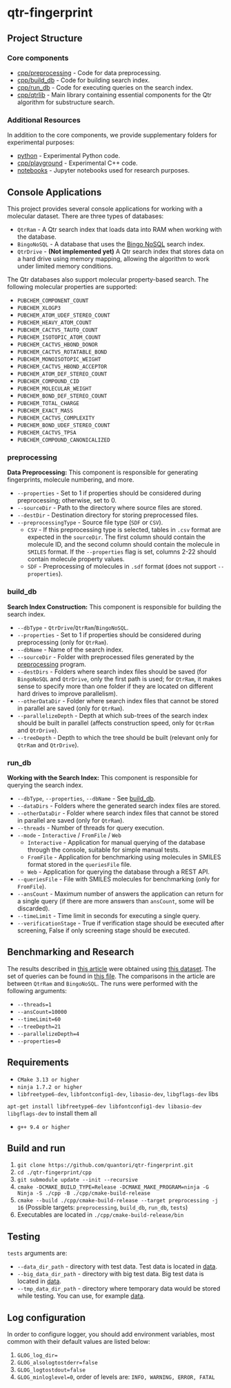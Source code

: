 # qtr-fingerprint

## Project Structure

### Core components

* [cpp/preprocessing](cpp/preprocessing) - Code for data preprocessing.
* [cpp/build_db](cpp/build_db) - Code for building search index.
* [cpp/run_db](cpp/run_db) - Code for executing queries on the search index.
* [cpp/qtrlib](cpp/qtrlib) - Main library containing essential components for the Qtr algorithm for substructure search.

### Additional Resources

In addition to the core components, we provide supplementary folders for experimental purposes:

* [python](python) - Experimental Python code.
* [cpp/playground](cpp/playground) - Experimental C++ code.
* [notebooks](notebooks) - Jupyter notebooks used for research purposes.

## Console Applications

This project provides several console applications for working with a molecular dataset. There are three types of
databases:

* `QtrRam` - A Qtr search index that loads data into RAM when working with the database.
* `BingoNoSQL` - A database that uses the [Bingo NoSQL](https://lifescience.opensource.epam.com/bingo/bingo-nosql.html)
  search index.
* `QtrDrive` - **(Not implemented yet)** A Qtr search index that stores data on a hard drive using memory mapping,
  allowing the algorithm to work under limited memory conditions.

The Qtr databases also support molecular property-based search. The following molecular properties are supported:

- `PUBCHEM_COMPONENT_COUNT`
- `PUBCHEM_XLOGP3`
- `PUBCHEM_ATOM_UDEF_STEREO_COUNT`
- `PUBCHEM_HEAVY_ATOM_COUNT`
- `PUBCHEM_CACTVS_TAUTO_COUNT`
- `PUBCHEM_ISOTOPIC_ATOM_COUNT`
- `PUBCHEM_CACTVS_HBOND_DONOR`
- `PUBCHEM_CACTVS_ROTATABLE_BOND`
- `PUBCHEM_MONOISOTOPIC_WEIGHT`
- `PUBCHEM_CACTVS_HBOND_ACCEPTOR`
- `PUBCHEM_ATOM_DEF_STEREO_COUNT`
- `PUBCHEM_COMPOUND_CID`
- `PUBCHEM_MOLECULAR_WEIGHT`
- `PUBCHEM_BOND_DEF_STEREO_COUNT`
- `PUBCHEM_TOTAL_CHARGE`
- `PUBCHEM_EXACT_MASS`
- `PUBCHEM_CACTVS_COMPLEXITY`
- `PUBCHEM_BOND_UDEF_STEREO_COUNT`
- `PUBCHEM_CACTVS_TPSA`
- `PUBCHEM_COMPOUND_CANONICALIZED`

### preprocessing

**Data Preprocessing:** This component is responsible for generating fingerprints, molecule numbering, and more.

* `--properties` - Set to 1 if properties should be considered during preprocessing; otherwise, set to 0.
* `--sourceDir` - Path to the directory where source files are stored.
* `--destDir` - Destination directory for storing preprocessed files.
* `--preprocessingType` - Source file type (`SDF` or `CSV`).
    - `CSV` - If this preprocessing type is selected, tables in `.csv` format are expected in the `sourceDir`. The first
      column should contain the molecule ID, and the second column should contain the molecule in `SMILES` format. If
      the `--properties` flag is set, columns 2-22 should contain molecule property values.
    - `SDF` - Preprocessing of molecules in `.sdf` format (does not support `--properties`).

### build_db

**Search Index Construction:** This component is responsible for building the search index.

* `--dbType` - `QtrDrive`/`QtrRam`/`BingoNoSQL`.
* `--properties` - Set to 1 if properties should be considered during preprocessing (only for `QtrRam`).
* `--dbName` - Name of the search index.
* `--sourceDir` - Folder with preprocessed files generated by the [preprocessing](#preprocessing) program.
* `--destDirs` - Folders where search index files should be saved (for `BingoNoSQL` and `QtrDrive`, only the first path
  is used; for `QtrRam`, it makes sense to specify more than one folder if they are located on different hard drives to
  improve parallelism).
* `--otherDataDir` - Folder where search index files that cannot be stored in parallel are saved (only for `QtrRam`).
* `--parallelizeDepth` - Depth at which sub-trees of the search index should be built in parallel (affects construction
  speed, only for `QtrRam` and `QtrDrive`).
* `--treeDepth` - Depth to which the tree should be built (relevant only for `QtrRam` and `QtrDrive`).

### run_db

**Working with the Search Index:** This component is responsible for querying the search index.

* `--dbType`, `--properties`, `--dbName` - See [build_db](#builddb).
* `--dataDirs` - Folders where the generated search index files are stored.
* `--otherDataDir` - Folder where search index files that cannot be stored in parallel are saved (only for `QtrRam`).
* `--threads` - Number of threads for query execution.
* `--mode` - `Interactive` / `FromFile` / `Web`
    * `Interactive` - Application for manual querying of the database through the console, suitable for simple manual
      tests.
    * `FromFile` - Application for benchmarking using molecules in SMILES format stored in the `queriesFile` file.
    * `Web` - Application for querying the database through a REST API.
* `--queriesFile` - File with SMILES molecules for benchmarking (only for `FromFile`).
* `--ansCount` - Maximum number of answers the application can return for a single query (if there are more answers
  than `ansCount`, some will be discarded).
* `--timeLimit` - Time limit in seconds for executing a single query.
* `--verificationStage` - True if verification stage should be executed after screening, False if only screening stage should be executed.
## Benchmarking and Research

The results described in [this article](https://arxiv.org/abs/2310.02022) were obtained
using [this dataset](https://www.dropbox.com/scl/fi/5je47quy4naarr1svflgt/compound_libraries.tar.gz?rlkey=6n05eexhfatcjpvgyvehya8ks&dl=0). The
set of queries can be found in [this file](data/queries_3488_good.txt). The comparisons in the article are
between `QtrRam` and `BingoNoSQL`. The runs were performed with the following arguments:

* `--threads=1`
* `--ansCount=10000`
* `--timeLimit=60`
* `--treeDepth=21`
* `--parallelizeDepth=4`
* `--properties=0`

## Requirements

* `CMake 3.13 or higher`
* `ninja 1.7.2 or higher`
* `libfreetype6-dev`, `libfontconfig1-dev`, `libasio-dev`, `libgflags-dev` libs

```apt-get install libfreetype6-dev libfontconfig1-dev libasio-dev libgflags-dev```
to install them all

* `g++ 9.4 or higher`

## Build and run

1. `git clone https://github.com/quantori/qtr-fingerprint.git`
2. `cd ./qtr-fingerprint/cpp`
3. `git submodule update --init --recursive`
4. `cmake -DCMAKE_BUILD_TYPE=Release -DCMAKE_MAKE_PROGRAM=ninja -G Ninja -S ./cpp -B ./cpp/cmake-build-release`
5. `cmake --build ./cpp/cmake-build-release --target preprocessing -j 16`
   (Possible targets: `preprocessing`, `build_db`, `run_db`, `tests`)
6. Executables are located in `./cpp/cmake-build-release/bin`

## Testing

`tests` arguments are:

* `--data_dir_path` - directory with test data. Test data is located in [data](data).
* `--big_data_dir_path` - directory with big test data. Big test data is located in [data](data).
* `--tmp_data_dir_path` - directory where temporary data would be stored while testing. You can use, for
  example [data](data).

## Log configuration

In order to configure logger, you should add environment variables,
most common with their default values are listed below:

1. `GLOG_log_dir=`
2. `GLOG_alsologtostderr=false`
3. `GLOG_logtostdout=false`
4. `GLOG_minloglevel=0`, order of levels are: `INFO, WARNING, ERROR, FATAL`
